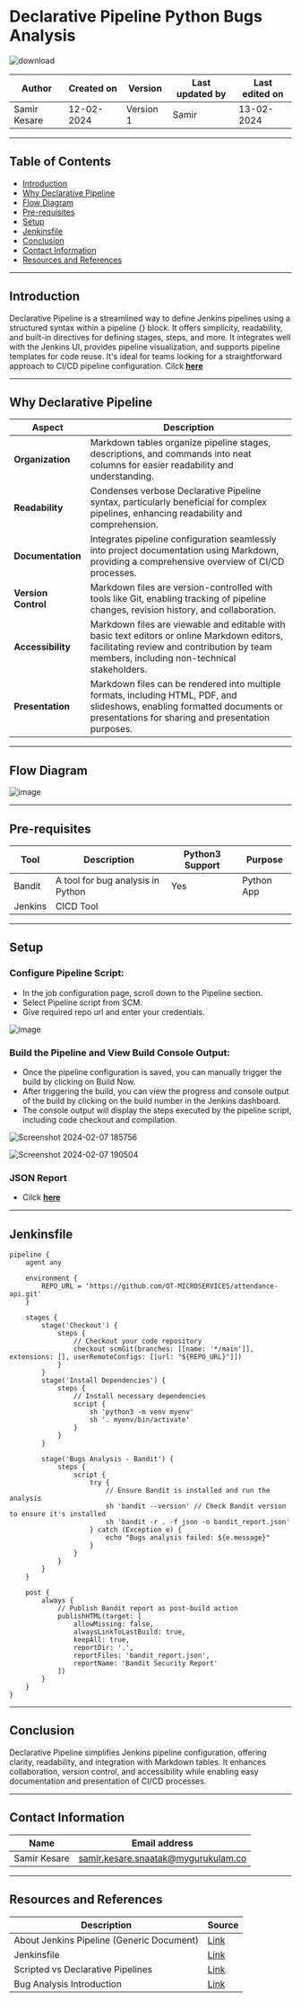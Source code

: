 # Declarative Pipeline Python Bugs Analysis

![download](https://github.com/avengers-p7/Documentation/assets/156056570/983714ea-4f87-4c76-821a-a3af2af48291)


|   Author        |  Created on   |  Version   | Last updated by  | Last edited on |
| --------------- | --------------| -----------|----------------- | -------------- |
| Samir Kesare |  12-02-2024  |  Version 1 | Samir  | 13-02-2024    |

***
## Table of Contents
+ [Introduction](#Introduction)
+ [Why Declarative Pipeline](#Why-Declarative-Pipeline)
+ [Flow Diagram](#Flow-Diagram)
+ [Pre-requisites](#Pre-requisites)
+ [Setup](#Setup)
+ [Jenkinsfile](#Jenkinsfile)
+ [Conclusion](#Conclusion)
+ [Contact Information](#Contact-Information)
+ [Resources and References](#Resources-and-References)
  
***
## Introduction

Declarative Pipeline is a streamlined way to define Jenkins pipelines using a structured syntax within a pipeline {} block. It offers simplicity, readability, and built-in directives for defining stages, steps, and more. It integrates well with the Jenkins UI, provides pipeline visualization, and supports pipeline templates for code reuse. It's ideal for teams looking for a straightforward approach to CI/CD pipeline configuration. Cilck [**here**](https://github.com/avengers-p7/Documentation/blob/main/Application_CI/Implementation/GenericDoc/jenkinsPipeline.md)

***
## Why Declarative Pipeline
| Aspect          | Description                                                                                               |
|-----------------|-----------------------------------------------------------------------------------------------------------|
| **Organization**    | Markdown tables organize pipeline stages, descriptions, and commands into neat columns for easier readability and understanding. |
| **Readability**     | Condenses verbose Declarative Pipeline syntax, particularly beneficial for complex pipelines, enhancing readability and comprehension. |
| **Documentation**   | Integrates pipeline configuration seamlessly into project documentation using Markdown, providing a comprehensive overview of CI/CD processes. |
| **Version Control** | Markdown files are version-controlled with tools like Git, enabling tracking of pipeline changes, revision history, and collaboration. |
| **Accessibility**   | Markdown files are viewable and editable with basic text editors or online Markdown editors, facilitating review and contribution by team members, including non-technical stakeholders. |
| **Presentation**    | Markdown files can be rendered into multiple formats, including HTML, PDF, and slideshows, enabling formatted documents or presentations for sharing and presentation purposes. |

***
## Flow Diagram

![image](https://github.com/avengers-p7/Documentation/assets/156056570/154a0883-c728-429b-a1c7-c8d7be8290f4)

***
## Pre-requisites

| Tool   | Description                          | Python3 Support | Purpose        |
|--------|--------------------------------------|-----------------|----------------|
| Bandit | A tool for bug analysis in Python   | Yes             | Python App     |
| Jenkins | CICD Tool                          |                 |                 |
***
## Setup

### Configure Pipeline Script:

* In the job configuration page, scroll down to the Pipeline section.
* Select Pipeline script from SCM.
* Give required repo url and enter your credentials.

![image](https://github.com/avengers-p7/Documentation/assets/156056570/09e9bce8-3572-4bc9-bc56-5d75419bd6c9)

### Build the Pipeline and View Build Console Output:

* Once the pipeline configuration is saved, you can manually trigger the build by clicking on Build Now.
* After triggering the build, you can view the progress and console output of the build by clicking on the build number in the Jenkins dashboard.
* The console output will display the steps executed by the pipeline script, including code checkout and compilation.

![Screenshot 2024-02-07 185756](https://github.com/avengers-p7/Documentation/assets/156056570/a6de0626-5387-4391-ac4f-a87656bf15a0)

![Screenshot 2024-02-07 190504](https://github.com/avengers-p7/Documentation/assets/156056570/ed038dff-efa7-4d5a-bc02-2b1d66ffe196)

### JSON Report

* Cilck [**here**](https://github.com/avengers-p7/Documentation/blob/main/Application_CI/Implementation/Python%20CI/Declarative%20Pipeline%20Python%20Bugs%20Analysis/Declarative%20Pipeline/JSON%20Report)

***
## Jenkinsfile
```shell
pipeline {
    agent any
    
    environment {
        REPO_URL = 'https://github.com/OT-MICROSERVICES/attendance-api.git'
    }
    
    stages {
        stage('Checkout') {
            steps {
                // Checkout your code repository
                checkout scmGit(branches: [[name: '*/main']], extensions: [], userRemoteConfigs: [[url: "${REPO_URL}"]])
            }
        }
        stage('Install Dependencies') {
            steps {
                // Install necessary dependencies
                script {
                    sh 'python3 -m venv myenv'
                    sh '. myenv/bin/activate'
                }
            }
        }
        
        stage('Bugs Analysis - Bandit') {
            steps {
                script {
                    try {
                        // Ensure Bandit is installed and run the analysis
                        sh 'bandit --version' // Check Bandit version to ensure it's installed
                        sh 'bandit -r . -f json -o bandit_report.json'
                    } catch (Exception e) {
                        echo "Bugs analysis failed: ${e.message}"
                    }
                }
            }
        }
    }
    
    post {
        always {
            // Publish Bandit report as post-build action
            publishHTML(target: [
                allowMissing: false,
                alwaysLinkToLastBuild: true,
                keepAll: true,
                reportDir: '.',
                reportFiles: 'bandit_report.json',
                reportName: 'Bandit Security Report'
            ])
        }
    }
}
```

***
## Conclusion

Declarative Pipeline simplifies Jenkins pipeline configuration, offering clarity, readability, and integration with Markdown tables. It enhances collaboration, version control, and accessibility while enabling easy documentation and presentation of CI/CD processes.

***
## Contact Information

| Name | Email address |
| ---- | ------------- |
| Samir Kesare | samir.kesare.snaatak@mygurukulam.co |

***
## Resources and References

|  **Description** |   **Source** |
| ---------------- | ------------ |
| About Jenkins Pipeline (Generic Document) | [Link](https://github.com/avengers-p7/Documentation/blob/main/Application_CI/Implementation/GenericDoc/jenkinsPipeline.md  ) |
| Jenkinsfile | [Link](https://github.com/avengers-p7/Jenkinsfile/blob/main/Declarative%20Pipeline/golang/Bug%20Analysis/Jenkinsfile) |
| Scripted vs Declarative Pipelines | [Link](https://www.baeldung.com/ops/jenkins-scripted-vs-declarative-pipelines) |
| Bug Analysis Introduction | [Link](https://github.com/avengers-p7/Documentation/blob/main/Application_CI/Design/05-%20GoLang%20CI%20Checks/Bug%20Analysis/Introduction%20of%20Bugs%20analysis%20(GoLang%20CI%20Checks).md#resources-and-references) |


